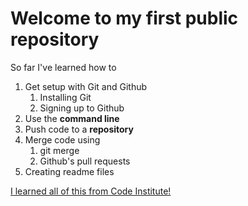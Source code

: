 # Welcome to my first public repository 

So far I've learned how to 
1. Get setup with Git and Github
	1. Installing Git 
	2. Signing up to Github
2. Use the **command line**
3. Push code to a **repository**
4. Merge code using
	1. git merge
	2. Github's pull requests
5. Creating readme files

[I learned all of this from Code Institute!](http://codeinstitute.net)